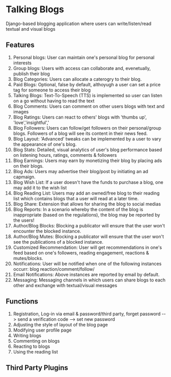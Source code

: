 # Talking Blogs
Django-based blogging application where users can write/listen/read textual and visual blogs


## Features

1. Personal blogs: User can maintain one's personal blog for personal interests
2. Group blogs: Users with access can collaborate and, evenetually, publish their blog 
3. Blog Categories: Users can allocate a caterogry to their blog. 
4. Paid Blogs: Optional, false by default, althoyugh a user can set a price tag for someone to access their blog
5. Talking Blogs: Text-To-Speech (TTS) is implemented so user can listen on a go without having to read the text
6. Blog Comments: Users can comment on other users blogs with text and images
7. Blog Ratings: Users can react to others' blogs with 'thumbs up', 'love','insightful','
8. Blog Followers: Users can follow/get followers on their personal/group blogs. Followers of a blog will see its content in their news feed.
9. Blog Layout: 'Advanced' tweaks can be implemented by a user to vary the appearance of one's blog. 
10. Blog Stats: Detailed, visual analytics of user's blog performance based on listening hours, ratings, comments & followers
11. Blog Earnings: Users may earn by monetizing their blog by placing ads on their blogs.
12. Blog Ads: Users may advertise their blog/post by initiating an ad capmaign.
13. Blog Wish List: If a user doesn't have the funds to purchase a blog, one may add it to the wish list
14. Blog Reading List: Users may add an owned/free blog to their reading list which contains blogs that a user will read at a later time. 
15. Blog Share: Extension that allows for sharing the blog to social medias
16. Blog Reports: In a scenario whereby the content of the blog is inappropriate (based on the regulations), the blog may be reported by the users!
17. Author/Blog Blocks: Blocking a publicator will ensure that the user won't encounter the blocked instance.
18. Author/Blog Mutes: Blocking a publicator will ensure that the user won't see the publications of a blocked instance.
19. Customized Recommendation: User will get recommendations in one's feed based on one's followers, reading engagement, reactions & mutes/blocks.
20. Notifications: User will be notified when one of the following instances occurr: blog reaction/comment/follow/
21. Email Notifications: Above instances are reported by email by default.
22. Messaging: Messaging channels in which users can share blogs to each other and exchange with textual/visual messages

## Functions

1. Registration, Log-in via email & password/third party, forget password --> send a verification code --> set new password
2. Adjusting the style of layout of the blog page
3. Modifying user profile page
4. Writing blogs
5. Commenting on blogs
6. Reacting to blogs
7. Using the reading list

## Third Party Plugins


